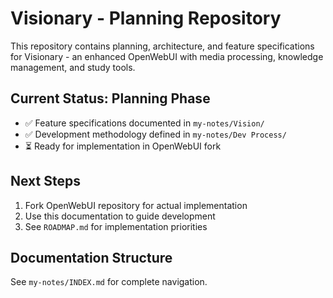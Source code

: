 # Visionary - Planning Repository

This repository contains planning, architecture, and feature specifications for Visionary - an enhanced OpenWebUI with media processing, knowledge management, and study tools.

## Current Status: Planning Phase

- ✅ Feature specifications documented in `my-notes/Vision/`
- ✅ Development methodology defined in `my-notes/Dev Process/`
- ⏳ Ready for implementation in OpenWebUI fork

## Next Steps

1. Fork OpenWebUI repository for actual implementation
2. Use this documentation to guide development
3. See `ROADMAP.md` for implementation priorities

## Documentation Structure

See `my-notes/INDEX.md` for complete navigation.
